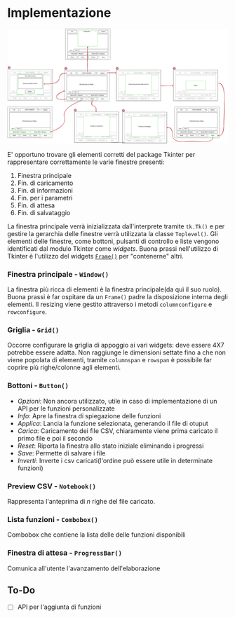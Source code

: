 # Implementazione

![wireframe](./wireframing/wireframing.svg)

E' opportuno trovare gli elementi corretti del package Tkinter per rappresentare correttamente le varie finestre presenti:

1. Finestra principale
2. Fin. di caricamento
3. Fin. di informazioni
4. Fin. per i parametri
5. Fin. di attesa
6. Fin. di salvataggio

La finestra principale verrà inizializzata dall'interprete tramite `tk.Tk()` e per gestire la gerarchia delle finestre verrà utilizzata la classe `Toplevel()`. Gli elementi delle finestre, come bottoni, pulsanti di controllo e liste vengono identificati dal modulo Tkinter come *widgets*. Buona prassi nell'utilizzo di Tkinter è l'utilizzo del widgets [`Frame()`](http://tkdocs.com/widgets/frame.html) per "contenerne" altri.

### Finestra principale - `Window()`

La finestra più ricca di elementi è la finestra principale(da quì il suo ruolo). Buona prassi è far ospitare da un `Frame()` padre la disposizione interna degli elementi. Il resizing viene gestito attraverso i metodi `columnconfigure` e `rowconfigure`.

### Griglia - `Grid()`

Occorre configurare la griglia di appoggio ai vari widgets: deve essere 4X7 potrebbe essere adatta. Non raggiunge le dimensioni settate fino a che non viene popolata di elementi, tramite `columnspan` e `rowspan` è possibile far coprire più righe/colonne agli elementi.

### Bottoni - `Button()`

- *Opzioni*: Non ancora utilizzato, utile in caso di implementazione di un API per le funzioni personalizzate
- *Info*: Apre la finestra di spiegazione delle funzioni
- *Applica*: Lancia la funzione selezionata, generando il file di otuput
- *Carica*: Caricamento dei file CSV, chiaramente viene prima caricato il primo file e poi il secondo
- *Reset*: Riporta la finestra allo stato iniziale eliminando i progressi
- *Save*: Permette di salvare i file
- *Inverti*: Inverte i csv caricati(l'ordine può essere utile in determinate funzioni)

### Preview CSV - `Notebook()`

Rappresenta l'anteprima di *n* righe del file caricato.

### Lista funzioni - `Combobox()`

Combobox che contiene la lista delle delle funzioni disponibili

### Finestra di attesa - `ProgressBar()`

Comunica all'utente l'avanzamento dell'elaborazione

## To-Do

- [ ] API per l'aggiunta di funzioni
